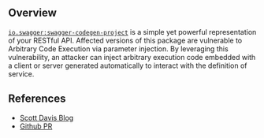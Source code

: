 ## Overview
[`io.swagger:swagger-codegen-project`](http://search.maven.org/#search%7Cga%7C1%7Ca%3A%22swagger-codegen-project%22) is a simple yet powerful representation of your RESTful API.
Affected versions of this package are vulnerable to Arbitrary Code Execution via parameter injection. By leveraging this vulnerability, an attacker can inject arbitrary execution code embedded with a client or server generated automatically to interact with the definition of service.

## References
- [Scott Davis Blog](https://community.rapid7.com/community/infosec/blog/2016/06/23/r7-2016-06-remote-code-execution-via-swagger-parameter-injection-cve-2016-5641)
- [Github PR](https://github.com/swagger-api/swagger-codegen/pull/3201)
